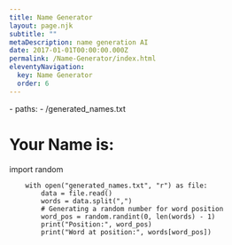 ```yaml
---
title: Name Generator
layout: page.njk
subtitle: ""
metaDescription: name generation AI
date: 2017-01-01T00:00:00.000Z
permalink: /Name-Generator/index.html
eleventyNavigation:
  key: Name Generator
  order: 6
---
```


<html>
    <head>
      <link rel="stylesheet" href="https://pyscript.net/alpha/pyscript.css" />
      <script defer src="https://pyscript.net/alpha/pyscript.js"></script>
      <link rel="generated_names" href="https://github.com/EvelynGriffith/201_final_website/blob/master/src/pages/generated_names.txt"/>
      <py-env>
        - paths:
          - /generated_names.txt
      </py-env>
    </head>

  <body>
    <h1>Your Name is:</h1>
    <py-script>
        import random

        with open("generated_names.txt", "r") as file:
            data = file.read()
            words = data.split(",")
            # Generating a random number for word position
            word_pos = random.randint(0, len(words) - 1)
            print("Position:", word_pos)
            print("Word at position:", words[word_pos])
</py-script>
  </body>
</html>

<!-- <html>
    <body>
        <link rel="stylesheet" href="https://pyscript.net/latest/pyscript.css" />
        <script defer src="https://pyscript.net/latest/pyscript.js"></script>
            <py-script>
                files = ["src\_data\random_names.py"]
            </py-script>
    </body>
</html> -->